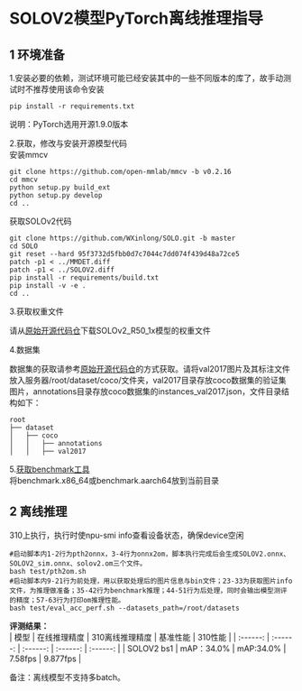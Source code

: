 # SOLOV2模型PyTorch离线推理指导

## 1 环境准备 

1.安装必要的依赖，测试环境可能已经安装其中的一些不同版本的库了，故手动测试时不推荐使用该命令安装  
```
pip install -r requirements.txt  
```
说明：PyTorch选用开源1.9.0版本



2.获取，修改与安装开源模型代码  
安装mmcv
```
git clone https://github.com/open-mmlab/mmcv -b v0.2.16
cd mmcv
python setup.py build_ext
python setup.py develop
cd ..
```
获取SOLOv2代码
```
git clone https://github.com/WXinlong/SOLO.git -b master
cd SOLO
git reset --hard 95f3732d5fbb0d7c7044c7dd074f439d48a72ce5
patch -p1 < ../MMDET.diff
patch -p1 < ../SOLOV2.diff
pip install -r requirements/build.txt
pip install -v -e .
cd ..
```


3.获取权重文件  

请从[原始开源代码仓](https://github.com/WXinlong/SOLO)下载SOLOv2_R50_1x模型的权重文件

4.数据集     

数据集的获取请参考[原始开源代码仓](https://github.com/WXinlong/SOLO)的方式获取。请将val2017图片及其标注文件放入服务器/root/dataset/coco/文件夹，val2017目录存放coco数据集的验证集图片，annotations目录存放coco数据集的instances_val2017.json，文件目录结构如下：
```
root
├── dataset
│   ├── coco
│   │   ├── annotations
│   │   ├── val2017
```

5.[获取benchmark工具](https://support.huawei.com/enterprise/zh/ascend-computing/cann-pid-251168373/software/)  
将benchmark.x86_64或benchmark.aarch64放到当前目录  

## 2 离线推理 

310上执行，执行时使npu-smi info查看设备状态，确保device空闲  
```
#启动脚本内1-2行为pth2onnx，3-4行为onnx2om，脚本执行完成后会生成SOLOV2.onnx、SOLOV2_sim.onnx、solov2.om三个文件。
bash test/pth2om.sh  
#启动脚本内9-21行为前处理，用以获取处理后的图片信息与bin文件；23-33为获取图片info文件，为推理做准备；35-42行为benchmark推理；44-51行为后处理，同时会输出模型测评的精度；57-63行为打印om推理性能。
bash test/eval_acc_perf.sh --datasets_path=/root/datasets  
```
 **评测结果：**   
| 模型      | 在线推理精度  | 310离线推理精度  | 基准性能    | 310性能    |
| :------: | :------: | :------: | :------:  | :------:  | 
| SOLOV2 bs1  | mAP：34.0% | mAP:34.0% |  7.58fps | 9.877fps | 

备注：离线模型不支持多batch。
